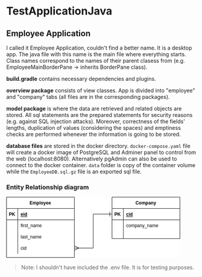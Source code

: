 # TestApplicationJava
## Employee Application

I called it Employee Application, couldn't find a better name. It is a desktop app. The java file with this name is the main file where everything starts. Class names correspond to the names of their parent clasess from (e.g. EmployeeMainBorderPane -> inherits BorderPane class).

**build.gradle** contains necessary dependencies and plugins.

**overview package** consists of view classes. App is divided into "employee" and "company" tabs (all files are in the corresponding packages).

**model package** is where the data are retrieved and related objects are stored. All sql statements are the prepared statements for security reasons (e.g. against SQL injection attacks). Moreover, correctness of the fields' lengths, duplication of values (considering the spaces) and emptiness checks are performed whenever the information is going to be stored.

**database files** are stored in the docker directory. `docker-compose.yaml` file will create a docker image of PostgreSQL and Adminer panel to control from the web (localhost:8080). Alternatively pgAdmin can also be used to connect to the docker container. `data` folder is copy of the container volume while the `EmployeeDB.sql.gz` file is an exported sql file.

### Entity Relationship diagram
![Entity Relationship diagram](./ER_diagram.jpg)

> Note: I shouldn't have included the .env file. It is for testing purposes. 

